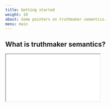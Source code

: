 ```yaml
---
title: Getting started
weight: 10
about: Some pointers on truthmaker semantics.
menu: main 
---
```


## What is truthmaker semantics?

<div class="embed-responsive embed-responsive-4by3">
    <iframe class="embed-responsive-item" src="//www.youtube.com/embed/wsE5iIsJKa4"></iframe>
</div>
